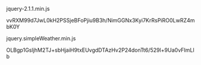 jquery-2.1.1.min.js

vvRXM99d7JwL0kH2PSSjeBFoPjiu9B3h/NimGGNx3Kyi7KrRsPiRO0LwRZ4mbK0Y

jquery.simpleWeather.min.js

OLBgp1GsljhM2TJ+sbHjaiH9txEUvgdDTAzHv2P24donTt6/529l+9Ua0vFImLlb